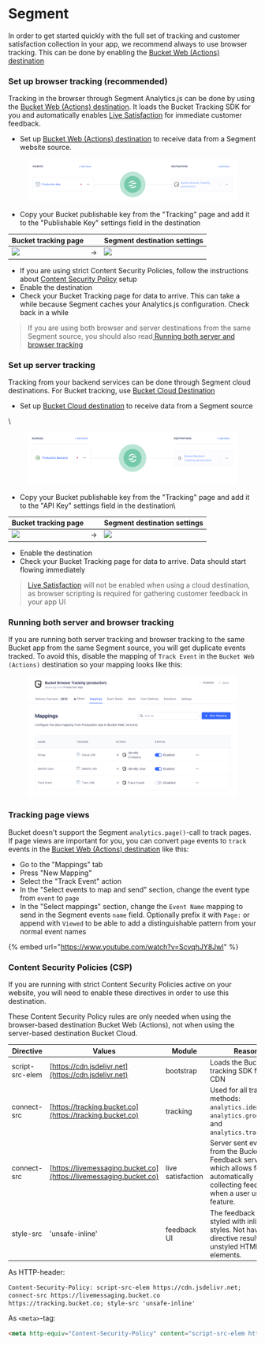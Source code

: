 # Segment

In order to get started quickly with the full set of tracking and customer satisfaction collection in your app, we recommend always to use browser tracking. This can be done by enabling the [Bucket Web (Actions) destination](https://app.segment.com/goto-my-workspace/destinations/catalog/bucket-web)

### Set up browser tracking (recommended)

Tracking in the browser through Segment Analytics.js can be done by using the [Bucket Web (Actions) destination](https://app.segment.com/goto-my-workspace/destinations/catalog/bucket-web). It loads the Bucket Tracking SDK for you and automatically enables [Live Satisfaction](../product-handbook/live-satisfaction.md) for immediate customer feedback.

* Set up [Bucket Web (Actions) destination](https://app.segment.com/goto-my-workspace/destinations/catalog/bucket-web) to receive data from a Segment website source.

<figure><img src="../.gitbook/assets/43e55f0-image.png" alt=""><figcaption></figcaption></figure>

* Copy your Bucket publishable key from the "Tracking" page and add it to the "Publishable Key" settings field in the destination

| Bucket tracking page                                                          |   | Segment destination settings                   |
| ----------------------------------------------------------------------------- | - | ---------------------------------------------- |
| ![](https://files.readme.io/2942fe8-Screenshot\_2024-05-15\_at\_15.03.54.png) | → | ![](https://files.readme.io/2eddb12-image.png) |

* If you are using strict Content Security Policies, follow the instructions about [Content Security Policy](segment.md#content-security-policies-csp) setup
* Enable the destination
* Check your Bucket Tracking page for data to arrive. This can take a while because Segment caches your Analytics.js configuration. Check back in a while

> If you are using both browser and server destinations from the same Segment source, you should also read[ Running both server and browser tracking](segment.md#running-both-server-and-browser-tracking)

### Set up server tracking

Tracking from your backend services can be done through Segment cloud destinations. For Bucket tracking, use [Bucket Cloud Destination](https://segment.com/docs/connections/destinations/catalog/bucket/)

* Set up [Bucket Cloud destination](https://app.segment.com/goto-my-workspace/destinations/catalog/bucket) to receive data from a Segment source

\


<figure><img src="../.gitbook/assets/5b0ce63-image.png" alt=""><figcaption></figcaption></figure>

* Copy your Bucket publishable key from the "Tracking" page and add it to the "API Key" settings field in the destination\


| Bucket tracking page                                                          |   | Segment destination settings                                                              |
| ----------------------------------------------------------------------------- | - | ----------------------------------------------------------------------------------------- |
| ![](https://files.readme.io/38a448e-Screenshot\_2024-05-15\_at\_15.03.54.png) | → | ![](https://files.readme.io/faf506c-app.segment.com\_pbm-bucket-testing\_overview\_1.png) |



* Enable the destination
* Check your Bucket Tracking page for data to arrive. Data should start flowing immediately

> [Live Satisfaction](../product-handbook/live-satisfaction.md) will not be enabled when using a cloud destination, as browser scripting is required for gathering customer feedback in your app UI

### Running both server and browser tracking

If you are running both server tracking and browser tracking to the same Bucket app from the same Segment source, you will get duplicate events tracked. To avoid this, disable the mapping of `Track Event` in the `Bucket Web (Actions)` destination so your mapping looks like this:

<figure><img src="../.gitbook/assets/1a439d9-image.png" alt=""><figcaption></figcaption></figure>

### Tracking page views

Bucket doesn't support the Segment `analytics.page()`-call to track pages. If page views are important for you, you can convert `page` events to `track` events in the [Bucket Web (Actions) destination](https://app.segment.com/goto-my-workspace/destinations/catalog/bucket-web) like this:

* Go to the "Mappings" tab
* Press "New Mapping"
* Select the "Track Event" action
* In the "Select events to map and send" section, change the event type from `event` to `page`
* In the "Select mappings" section, change the `Event Name` mapping to send in the Segment events `name` field. Optionally prefix it with `Page:` or append with `Viewed` to be able to add a distinguishable pattern from your normal event names

{% embed url="https://www.youtube.com/watch?v=ScvqhJY8JwI" %}

### Content Security Policies (CSP)

If you are running with strict Content Security Policies active on your website, you will need to enable these directives in order to use this destination.

These Content Security Policy rules are only needed when using the browser-based destination Bucket Web (Actions), not when using the server-based destination Bucket Cloud.

| Directive       | Values                                                             | Module            | Reason                                                                                                                                   |
| --------------- | ------------------------------------------------------------------ | ----------------- | ---------------------------------------------------------------------------------------------------------------------------------------- |
| script-src-elem | [https://cdn.jsdelivr.net](https://cdn.jsdelivr.net)               | bootstrap         | Loads the Bucket tracking SDK from a CDN                                                                                                 |
| connect-src     | [https://tracking.bucket.co](https://tracking.bucket.co)           | tracking          | Used for all tracking methods: `analytics.identify()`, `analytics.group()` and `analytics.track()`                                       |
| connect-src     | [https://livemessaging.bucket.co](https://livemessaging.bucket.co) | live satisfaction | Server sent events from the Bucket Live Feedback service, which allows for automatically collecting feedback when a user used a feature. |
| style-src       | 'unsafe-inline'                                                    | feedback UI       | The feedback UI is styled with inline styles. Not having this directive results unstyled HTML elements.                                  |

As HTTP-header:

```http
Content-Security-Policy: script-src-elem https://cdn.jsdelivr.net; connect-src https://livemessaging.bucket.co https://tracking.bucket.co; style-src 'unsafe-inline'
```

As `<meta>`-tag:

```html
<meta http-equiv="Content-Security-Policy" content="script-src-elem https://cdn.jsdelivr.net; connect-src https://livemessaging.bucket.co https://tracking.bucket.co; style-src 'unsafe-inline'">
```

